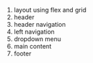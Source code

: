 1. layout using flex and grid
2. header
3. header navigation
4. left navigation
5. dropdown menu
6. main content
7. footer
